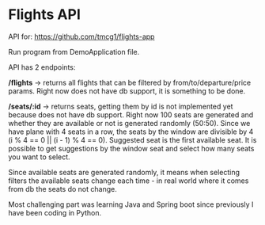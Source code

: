 # Flights API

API for: https://github.com/tmcg1/flights-app

Run program from DemoApplication file.

API has 2 endpoints:

**/flights** -> returns all flights that can be filtered by from/to/departure/price params. Right now does not have db support, it is something to be done.

**/seats/:id** -> returns seats, getting them by id is not implemented yet because does not have db support. Right now 100 seats are generated and whether they are available or not is generated randomly (50:50). Since we have plane with 4 seats in a row, the seats by the window are divisible by 4 (i % 4 == 0 || (i - 1) % 4 == 0). Suggested seat is the first available seat. It is possible to get suggestions by the window seat and select how many seats you want to select.

Since available seats are generated randomly, it means when selecting filters the available seats change each time - in real world where it comes from db the seats do not change.

Most challenging part was learning Java and Spring boot since previously I have been coding in Python.
